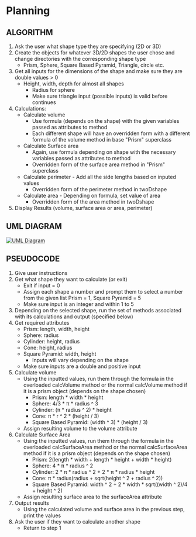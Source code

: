 # Planning

## ALGORITHM
1. Ask the user what shape type they are specifying (2D or 3D)
2. Create the objects for whatever 3D/2D shapes the user chose and change directories with the corresponding shape type
    - Prism, Sphere, Square Based Pyramid, Triangle, circle etc.
3. Get all inputs for the dimensions of the shape and make sure they are double values > 0
    - Height, width, depth for almost all shapes
      - Radius for sphere
      - Make sure triangle input (possible inputs) is valid before continues
4. Calculations:
    - Calculate volume
        - Use formula (depends on the shape) with the given variables passed as attributes to method
        - Each different shape will have an overridden form with a different formula of the volume method in base "Prism" superclass
    - Calculate Surface area
        - Again, use formula depending on shape with the necessary variables passed as attributes to method
         - Overridden form of the surface area method in "Prism" superclass
    - Calculate perimeter
    	  - Add all the side lengths based on inputed values
        - Overridden form of the perimeter method in twoDshape
    - Calculate area
			  - Depending on formula, set value of area
        - Overridden form of the area method in twoDshape
5. Display Results (volume, surface area or area, perimeter)

## UML DIAGRAM
[![UML Diagram](https://i.gyazo.com/9c467cac42b4b51a0cafa6d63ca4f289.png)](https://gyazo.com/9c467cac42b4b51a0cafa6d63ca4f289)

## PSEUDOCODE

1. Give user instructions
2. Get what shape they want to calculate (or exit)
    - Exit if input = 0
    - Assign each shape a number and prompt them to select a number from the given list Prism = 1, Square Pyramid = 5
    - Make sure input is an integer and within 1 to 5
3. Depending on the selected shape, run the set of methods associated with its calculations and output (specified below)
4. Get required attributes
    - Prism: length, width, height
    - Sphere: radius
    - Cylinder: height, radius
    - Cone: height, radius
    - Square Pyramid: width, height
      - Inputs will vary depending on the shape
    - Make sure inputs are a double and positive input
5. Calculate volume
    - Using the inputted values, run them through the formula in the overloaded calcVolume method or the normal calcVolume method if it is a prism object (depends on the shape chosen)
        - Prism: length \* width \* height
        - Sphere: 4/3 \* π \* radius ^ 3
        - Cylinder: (π \* radius ^ 2) \* height
        - Cone: π * r ^ 2 \* (height / 3)
        - Square Based Pyramid: (width ^ 3) \* (height / 3)
    - Assign resulting volume to the volume attribute
6. Calculate Surface Area
    - Using the inputted values, run them through the formula in the overloaded calcSurfaceArea method or the normal calcSurfaceArea method if it is a prism object (depends on the shape chosen)
        - Prism: 2(length \* width + length \* height + width \* height)
        - Sphere: 4 \* π \* radius ^ 2
        - Cylinder: 2 \* π \* radius ^ 2 + 2 \* π \* radius \* height
        - Cone: π \* radius(radius + sqrt(height ^ 2 + radius ^ 2))
        - Square Based Pyramid: width ^ 2 + 2 \* width \* sqrt((width ^ 2)/4 + height ^ 2)
    - Assign resulting surface area to the surfaceArea attribute
7. Output results
    - Using the calculated volume and surface area in the previous step, print the values
8. Ask the user if they want to calculate another shape
    - Return to step 1
